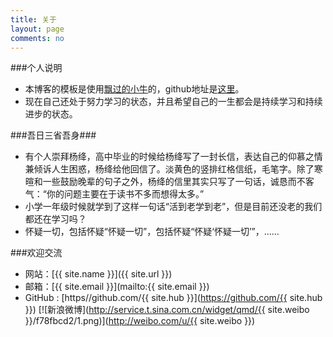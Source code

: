 ```yaml
---
title: 关于
layout: page
comments: no
---
```


###个人说明

* 本博客的模板是使用[飘过的小牛](http://github.thinkingbar.com/)的，github地址是[这里](https://github.com/niushuai/reading)。
* 现在自己还处于努力学习的状态，并且希望自己的一生都会是持续学习和持续进步的状态。

###吾日三省吾身###

* 有个人崇拜杨绛，高中毕业的时候给杨绛写了一封长信，表达自己的仰慕之情兼倾诉人生困惑，杨绛给他回信了。淡黄色的竖排红格信纸，毛笔字。除了寒暄和一些鼓励晚辈的句子之外，杨绛的信里其实只写了一句话，诚恳而不客气：“你的问题主要在于读书不多而想得太多。”
* 小学一年级时候就学到了这样一句话“活到老学到老”，但是目前还没老的我们都还在学习吗？
* 怀疑一切，包括怀疑“怀疑一切”，包括怀疑“怀疑‘怀疑一切’”，……

###欢迎交流

* 网站：[{{ site.name }}]({{ site.url }})
* 邮箱：[{{ site.email }}](mailto:{{ site.email }})
* GitHub : [https//github.com/{{ site.hub }}](https://github.com/{{ site.hub }})
[![新浪微博](http://service.t.sina.com.cn/widget/qmd/{{ site.weibo }}/f78fbcd2/1.png)](http://weibo.com/u/{{ site.weibo }})

